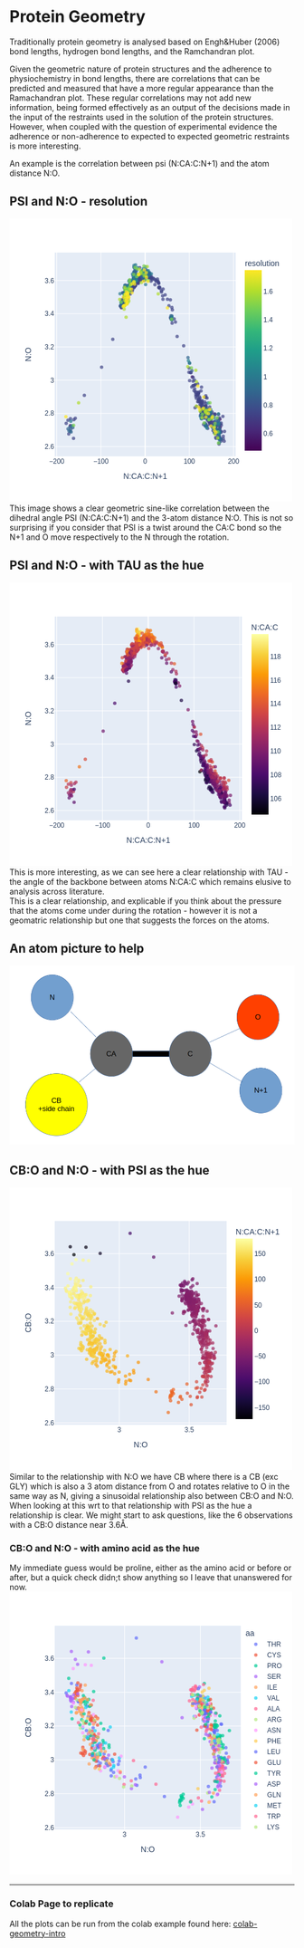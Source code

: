 # Protein Geometry

Traditionally protein geometry is analysed based on Engh&Huber (2006) bond lengths, 
hydrogen bond lengths, and the Ramchandran plot.

Given the geometric nature of protein structures and the adherence to physiochemistry 
in bond lengths, there are correlations that can be predicted and measured that have a 
more regular appearance than the Ramachandran plot. These regular correlations may not
add new information, being formed effectively as an output of the decisions made in 
the input of the restraints used in the solution of the protein structures. 
However, when coupled with the question of experimental evidence the adherence
 or non-adherence to expected to expected geometric restraints is more interesting.

 An example is the correlation between psi (N:CA:C:N+1) and the atom distance N:O. 
 
 ## PSI and N:O - resolution
 ![image info](./../assets/geo_corr_res.png)  
 This image shows a clear geometric sine-like correlation between the dihedral angle PSI 
 (N:CA:C:N+1) and the 3-atom distance N:O.  This is not so surprising if you consider that 
 PSI is a twist around the CA:C bond so the N+1 and O move respectively to the N 
 through the rotation.  

 ## PSI and N:O - with TAU as the hue
![image info](./../assets/geo_corr_tau.png)  
This is more interesting, as we can see here a clear relationship with TAU - the angle 
of the backbone between atoms N:CA:C which remains elusive to analysis across literature.  
This is a clear relationship, and explicable if you think about the pressure that the 
atoms come under during the rotation - however it is not a geomatric relationship but one 
that suggests the forces on the atoms.  

## An atom picture to help
![image info](./../assets/atoms.png)  

## CB:O and N:O - with PSI as the hue
![image info](./../assets/geo_corr_cbo.png)  
Similar to the relationship with N:O we have CB where there is a CB (exc GLY) which is 
also a 3 atom distance from O and rotates relative to O in the same way as N, giving a 
sinusoidal relationship also between CB:O and N:O. 
When looking at this wrt to that relationship with PSI as the hue a relationship is clear. 
We might start to ask questions, like the 6 observations with a CB:O distance near 3.6Å.  

### CB:O and N:O - with amino acid as the hue
My immediate guess would be proline, either as the amino acid or before or after, 
but a quick check didn;t show anything so I leave that unanswered for now.  
![image info](./../assets/geo_corr_aa.png)  

---  
### Colab Page to replicate
All the plots can be run from the colab example found here: 
[colab-geometry-intro](https://github.com/rae-gh/colab-analyses/blob/main/Density_Intro.ipynb)













 
